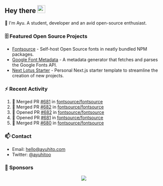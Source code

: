 ## Hey there <img src="https://media.giphy.com/media/hvRJCLFzcasrR4ia7z/giphy.gif" width="25" height="25">

📝 I'm Ayu. A student, developer and an avid open-source enthusiast.

### 🗄 Featured Open Source Projects

- [Fontsource](https://github.com/fontsource/fontsource) - Self-host Open Source fonts in neatly bundled NPM packages.
- [Google Font Metadata](https://github.com/fontsource/google-font-metadata) - A metadata generator that fetches and parses the Google Fonts API.
- [Next Lotus Starter](https://github.com/DecliningLotus/next-lotus-starter) - Personal Next.js starter template to streamline the creation of new projects.

### ⚡ Recent Activity

<!--START_SECTION:activity-->

1. 🎉 Merged PR [#681](https://github.com/fontsource/fontsource/pull/681) in [fontsource/fontsource](https://github.com/fontsource/fontsource)
2. 🎉 Merged PR [#682](https://github.com/fontsource/fontsource/pull/682) in [fontsource/fontsource](https://github.com/fontsource/fontsource)
3. 💪 Opened PR [#682](https://github.com/fontsource/fontsource/pull/682) in [fontsource/fontsource](https://github.com/fontsource/fontsource)
4. 💪 Opened PR [#681](https://github.com/fontsource/fontsource/pull/681) in [fontsource/fontsource](https://github.com/fontsource/fontsource)
5. 🎉 Merged PR [#680](https://github.com/fontsource/fontsource/pull/680) in [fontsource/fontsource](https://github.com/fontsource/fontsource)
<!--END_SECTION:activity-->

### 📫 Contact

- Email: hello@ayuhito.com
- Twitter: [@ayuhitoo](https://twitter.com/ayuhitoo)

### :sparkling_heart: Sponsors

<p align="center">
  <a href="https://cdn.jsdelivr.net/gh/ayuhito/ayuhito/sponsors.svg">
    <img src='https://cdn.jsdelivr.net/gh/ayuhito/ayuhito/sponsors.svg'/>
  </a>
</p>

